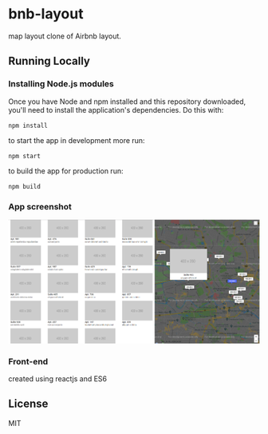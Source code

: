# bnb-layout
map layout clone of Airbnb layout.

## Running Locally

### Installing Node.js modules

Once you have Node and npm installed and this repository downloaded, you'll need
to install the application's dependencies. Do this with:

    npm install

to start the app in development more run:

    npm start

to build the app for production run:

    npm build

### App screenshot

![image-filters screenshot](https://github.com/shutsugan/bnb-layout/blob/master/map.png)

### Front-end

created using reactjs and ES6

## License

MIT
